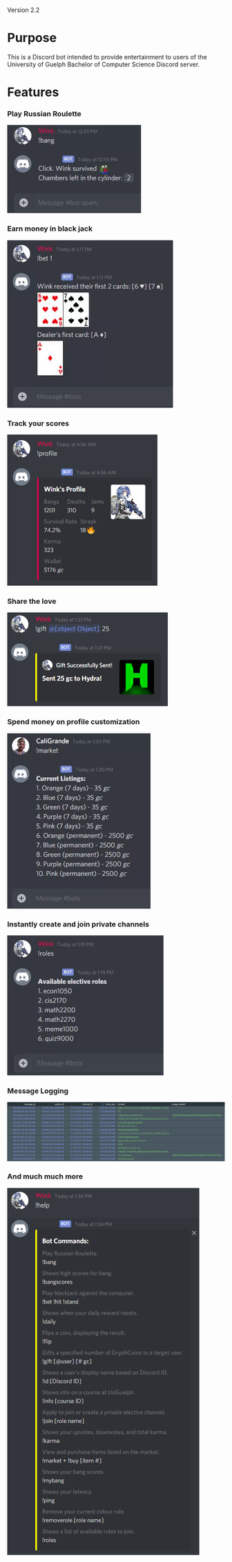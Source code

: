 Version 2.2
# Purpose
This is a Discord bot intended to provide entertainment to users of the
University of Guelph Bachelor of Computer Science Discord server.

# Features

### Play Russian Roulette
![Russian Roulette Demo](demo/bot_bang.gif)

### Earn money in black jack
![Black Jack Demo](demo/bot_bj.gif)

### Track your scores
![Score Tracking Demo](demo/bot_profile.png)

### Share the love
![Gifting Demo](demo/bot_gift.PNG)

### Spend money on profile customization
![Market and Shopping Demo](demo/bot_market.gif)

### Instantly create and join private channels
![Score Tracking Demo](demo/bot_roles.gif)

### Message Logging
![Message Logging Demo](demo/bot_logging.png)

### And much much more
![Help Demo](demo/bot_help.PNG)
